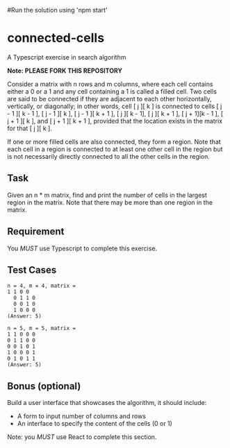 #Run the solution using 'npm start'

# connected-cells
A Typescript exercise in search algorithm

**Note: PLEASE FORK THIS REPOSITORY** 

Consider a matrix with n rows and m columns, where each cell contains either a 0 or a 1 and any cell containing a 1 is called a filled cell. Two cells are said to be connected if they are adjacent to each other horizontally, vertically, or diagonally; in other words, cell [ j ][ k ] is connected to cells [ j - 1 ][ k - 1 ], [ j - 1 ][ k ], [ j - 1 ][ k + 1 ], [ j ][ k - 1], [ j ][ k + 1 ], [ j + 1][k - 1 ], [ j + 1 ][ k ], and [ j + 1 ][ k + 1 ], provided that the location exists in the matrix for that [ j ][ k ].

If one or more filled cells are also connected, they form a region. Note that each cell in a region is connected to at least one other cell in the region but is not necessarily directly connected to all the other cells in the region.

## Task 
Given an n * m matrix, find and print the number of cells in the largest region in the matrix. Note that there may be more than one region in the matrix.

## Requirement
You *MUST* use Typescript to complete this exercise.

## Test Cases

    n = 4, m = 4, matrix =
    1 1 0 0
	  0 1 1 0
	  0 0 1 0
	  1 0 0 0
    (Answer: 5)

    n = 5, m = 5, matrix =
    1 1 0 0 0
    0 1 1 0 0
    0 0 1 0 1
    1 0 0 0 1
    0 1 0 1 1
    (Answer: 5)

## Bonus (optional)

Build a user interface that showcases the algorithm, it should include:
* A form to input number of columns and rows
* An interface to specify the content of the cells (0 or 1)

Note: you *MUST* use React to complete this section.
